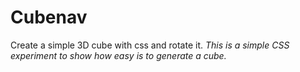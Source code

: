Cubenav
==========

Create a simple 3D cube with css and rotate it.
*This is a simple CSS experiment to show how easy is to generate a cube.*